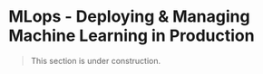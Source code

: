# MLops - Deploying & Managing Machine Learning in Production

> This section is under construction.
